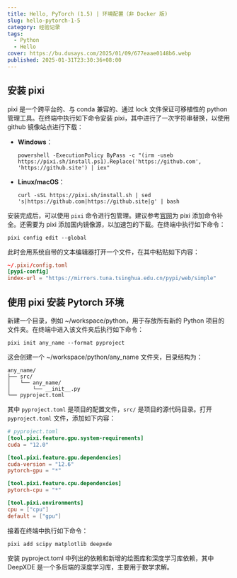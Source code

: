 ```yaml
---
title: Hello, PyTorch (1.5) | 环境配置（非 Docker 版)
slug: hello-pytorch-1-5
category: 经验记录
tags:
  - Python
  - Hello
cover: https://bu.dusays.com/2025/01/09/677eaae0148b6.webp
published: 2025-01-31T23:30:36+08:00
---
```


## 安装 pixi

pixi 是一个跨平台的、与 conda 兼容的、通过 lock 文件保证可移植性的 python 管理工具。在终端中执行如下命令安装 pixi，其中进行了一次字符串替换，以使用 github 镜像站点进行下载：

- **Windows**：

  ```shell
  powershell -ExecutionPolicy ByPass -c "(irm -useb https://pixi.sh/install.ps1).Replace('https://github.com', 'https://github.site') | iex"
  ```

- **Linux/macOS**：

  ```shell
  curl -sSL https://pixi.sh/install.sh | sed 's|https://github.com|https://github.site|g' | bash
  ```

安装完成后，可以使用 `pixi` 命令进行包管理。建议参考[官网](https://pixi.sh/latest/#autocompletion)为 pixi 添加命令补全。还需要为 pixi 添加国内镜像源，以加速包的下载。在终端中执行如下命令：

```shell
pixi config edit --global
```

此时会用系统自带的文本编辑器打开一个文件，在其中粘贴如下内容：

```toml
~/.pixi/config.toml
[pypi-config]
index-url = "https://mirrors.tuna.tsinghua.edu.cn/pypi/web/simple"
```

## 使用 pixi 安装 Pytorch 环境

新建一个目录，例如 \~/workspace/python，用于存放所有新的 Python 项目的文件夹。在终端中进入该文件夹后执行如下命令：

```shell
pixi init any_name --format pyproject
```

这会创建一个 \~/workspace/python/any_name 文件夹，目录结构为：

```
any_name/
├── src/
│   └── any_name/
│       └── __init__.py
└── pyproject.toml
```

其中 `pyproject.toml` 是项目的配置文件，`src/` 是项目的源代码目录。打开 `pyproject.toml` 文件，添加如下内容：

```toml
# pyproject.toml
[tool.pixi.feature.gpu.system-requirements]
cuda = "12.0"

[tool.pixi.feature.gpu.dependencies]
cuda-version = "12.6"
pytorch-gpu = "*"

[tool.pixi.feature.cpu.dependencies]
pytorch-cpu = "*"

[tool.pixi.environments]
cpu = ["cpu"]
default = ["gpu"]
```

接着在终端中执行如下命令：

```shell
pixi add scipy matplotlib deepxde
```

安装 pyproject.toml 中列出的依赖和新增的绘图库和深度学习库依赖，其中 DeepXDE 是一个多后端的深度学习库，主要用于数学求解。
